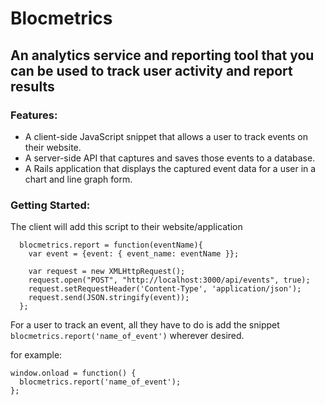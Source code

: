 # Blocmetrics
## An analytics service and reporting tool that you can be used to track user activity and report results

### Features:
 - A client-side JavaScript snippet that allows a user to track events on their website.
 - A server-side API that captures and saves those events to a database.
 - A Rails application that displays the captured event data for a user in a chart and line graph form.

### Getting Started:

The client will add this script to their website/application

```var blocmetrics = {};
  blocmetrics.report = function(eventName){
    var event = {event: { event_name: eventName }};

    var request = new XMLHttpRequest();
    request.open("POST", "http://localhost:3000/api/events", true);
    request.setRequestHeader('Content-Type', 'application/json');
    request.send(JSON.stringify(event));
  };
  ```


For a user to track an event, all they have to do is add the snippet `blocmetrics.report('name_of_event')` wherever desired.

for example:

```
window.onload = function() {
  blocmetrics.report('name_of_event');
};
```
